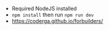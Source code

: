 - Required NodeJS installed
- `npm install` then run `npm run dev`
- https://coderga.github.io/forbuilders/
